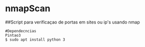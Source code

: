 # nmapScan

##Script para verificaçao de portas em sites ou ip's usando nmap

```
#Dependecncias
Pintao3
$ sudo apt install python 3

```
